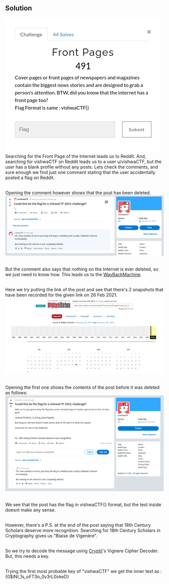 ## Solution

![](images/Red1.png)
<br>Searching for the Front Page of the Internet leads us to Reddit. And, searching for vishwaCTF on Reddit leads us to a user u/vishwaCTF, but the user has a blank profile without any posts. Lets check the comments, and sure enough we find just one comment stating that the user accidentally posted a flag on Reddit.

<br>Opening the comment however shows that the post has been deleted.
![](images/Red2.png)

<br>But the comment also says that nothing on the Internet is ever deleted, so we just need to know how. This leads us to the <a href="https://archive.org/web/">WayBackMachine</a>.

<br>Here we try putting the link of the post and see that there's 2 snapshots that have been recorded for the given link on 26 Feb 2021.
![](images/Red3.png)

<br>Opening the first one shows the contents of the post before it was deleted as follows:
![](images/Red4.png)

<br>We see that the post has the flag in vishwaCTF{} format, but the test inside doesnt make any sense.

<br>However, there's a P.S. at the end of the post saying that 18th Century Scholars deserve more recognition. Searching for 18th Century Scholars in Cryptography gives us "Blaise de Vigenère".

<br>So we try to decode the message using <a href="https://cryptii.com/">Cryptii</a>'s Vignere Cipher Decoder. But, this needs a key.

<br>Trying the first most probable key of "vishwaCTF" we get the inner text as : {0$iNt_1s_oFT3n_0v3rL0okeD}
